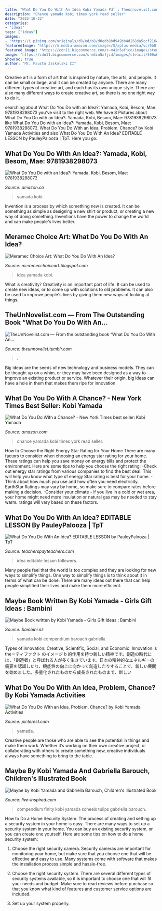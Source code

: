 ```yaml
---
title: "What Do You Do With An Idea Kobi Yamada Pdf : Theunnovelist.com — From The Outstanding Book “what Do You Do With An..."
description: "Chance yamada kobi times york read seller"
date: "2022-10-22"
categories:
- "ideas"
tags: ["ideas"]
images:
- "https://i.pinimg.com/originals/d0/ed/b8/d0edb8bd949bb4d268da5ccf21649b55.jpg"
featuredImage: "https://m.media-amazon.com/images/S/aplus-media/vc/0b8f8f83-c46b-4115-9e21-1f40377ea727.__CR0,0,970,300_PT0_SX970_V1___.jpg"
featured_image: "https://cdn11.bigcommerce.com/s-m4in5afjcd/images/stencil/500x659/products/1099/4155/Maybe_7323_5_1000px_longest_side_72dpi_RGB__84829.1560198586.jpg?c=2"
image: "https://cdn11.bigcommerce.com/s-m4in5afjcd/images/stencil/500x659/products/1099/4155/Maybe_7323_5_1000px_longest_side_72dpi_RGB__84829.1560198586.jpg?c=2"
ShowToc: true
author: "Mr. Fausto Jaskolski II"
---
```



Creative art is a form of art that is inspired by nature, the arts, and people. It can be small or large, and it can be created by anyone. There are many different types of creative art, and each has its own unique style. There are also many different ways to create creative art, so there is no one right way to do it.

	

		
searching about What Do You Do with an Idea?: Yamada, Kobi, Besom, Mae: 9781938298073 you've visit to the right web. We have 8 Pictures about What Do You Do with an Idea?: Yamada, Kobi, Besom, Mae: 9781938298073 like What Do You Do with an Idea?: Yamada, Kobi, Besom, Mae: 9781938298073, What Do You Do With an Idea, Problem, Chance? by Kobi Yamada Activities and also What Do You Do With An Idea? EDITABLE LESSON by PauleyPalooza | TpT. Here you go:
		
    
## What Do You Do With An Idea?: Yamada, Kobi, Besom, Mae: 9781938298073

<img loading=lazy src="https://m.media-amazon.com/images/S/aplus-media/vc/2e62416d-5a05-4c8e-93fc-c9100e3353c8.__CR0,0,970,300_PT0_SX970_V1___.jpg" onerror="this.onerror=null;this.src='https://tse3.mm.bing.net/th?id=OIP.M9yu04dB5jAkpPfqG2J_0QHaCS&amp;pid=15.1';" alt="What Do You Do with an Idea?: Yamada, Kobi, Besom, Mae: 9781938298073">

_Source: amazon.ca_

>yamada kobi. 

	

Invention is a process by which something new is created. It can be something as simple as designing a new shirt or product, or creating a new way of doing something. Inventions have the power to change the world and can make people's lives better.

    
## Meramec Choice Art: What Do You Do With An Idea?

<img loading=lazy src="http://4.bp.blogspot.com/-zc0ZVHv_8gk/VeXFv1lVltI/AAAAAAAAAUs/Wd396H1jSA0/s1600/whatdoyoudowithanidea2.jpg" onerror="this.onerror=null;this.src='https://tse1.mm.bing.net/th?id=OIP.d8L54hZut_Qz-Q-V_8wXggHaJ4&amp;pid=15.1';" alt="Meramec Choice Art: What Do You Do With An Idea?">

_Source: meramecchoiceart.blogspot.com_

>idea yamada kobi. 

	

What is creativity?
Creativity is an important part of life. It can be used to create new ideas, or to come up with solutions to old problems. It can also be used to improve people's lives by giving them new ways of looking at things.

    
## TheUnNovelist.com — From The Outstanding Book “What Do You Do With An...

<img loading=lazy src="https://66.media.tumblr.com/37194ae03cb33d6b4fdaebc550fd3aef/tumblr_ny6z5qDnbr1tb75yno7_1280.jpg" onerror="this.onerror=null;this.src='https://tse1.mm.bing.net/th?id=OIP.WCnbVhJWUAlCspig4PnGOAHaLi&amp;pid=15.1';" alt="TheUnNovelist.com — From the outstanding book “What Do You Do With An...">

_Source: theunnovelist.tumblr.com_

>. 

	

Big ideas are the seeds of new technology and business models. They can be thought up on a whim, or they may have been designed as a way to improve an existing product or service. Whatever their origin, big ideas can have a hole in them that makes them ripe for innovation.

    
## What Do You Do With A Chance? - New York Times Best Seller: Kobi Yamada

<img loading=lazy src="https://m.media-amazon.com/images/S/aplus-media/vc/0b8f8f83-c46b-4115-9e21-1f40377ea727.__CR0,0,970,300_PT0_SX970_V1___.jpg" onerror="this.onerror=null;this.src='https://tse4.mm.bing.net/th?id=OIP.y4YSouStYtphT_D_3Kf0uAHaCS&amp;pid=15.1';" alt="What Do You Do With a Chance? - New York Times best seller: Kobi Yamada">

_Source: amazon.com_

>chance yamada kobi times york read seller. 

	

How to Choose the Right Energy Star Rating for Your Home
There are many factors to consider when choosing an energy star rating for your home. These ratings can help you save money on energy bills and protect the environment. Here are some tips to help you choose the right rating:
-Check out energy star ratings from various companies to find the best deal. This will help you know what type of energy Star rating is best for your home.
-Think about how much you use and how often you need electricity. EarthStar Ratings may vary by home, so make sure to compare rates before making a decision.
-Consider your climate - if you live in a cold or wet area, your home might need more insulation or natural gas may be needed to stay warm. ratings will vary based on these factors.

    
## What Do You Do With An Idea? EDITABLE LESSON By PauleyPalooza | TpT

<img loading=lazy src="https://ecdn.teacherspayteachers.com/thumbitem/What-Do-You-Do-With-An-Idea-EDITABLE-LESSON-2159582-1459997460/original-2159582-3.jpg" onerror="this.onerror=null;this.src='https://tse2.mm.bing.net/th?id=OIP.rpHrCzUCQXYTJRPAdxUPqAAAAA&amp;pid=15.1';" alt="What Do You Do With An Idea? EDITABLE LESSON by PauleyPalooza | TpT">

_Source: teacherspayteachers.com_

>idea editable lesson followers. 

	

Many people feel that the world is too complex and they are looking for new ways to simplify things. One way to simplify things is to think about it in terms of what can be done. There are many ideas out there that can help people simplified their lives and make them more efficient.

    
## Maybe Book Written By Kobi Yamada - Girls Gift Ideas : Bambini

<img loading=lazy src="https://www.bambini.nz/user/images/22249_600_600.jpg?t=1911281757" onerror="this.onerror=null;this.src='https://tse2.mm.bing.net/th?id=OIP.GmVxcY8WLDPgLOqlQmgTygHaHa&amp;pid=15.1';" alt="Maybe Book written by Kobi Yamada - Girls Gift Ideas : Bambini">

_Source: bambini.nz_

>yamada kobi compendium barouch gabriella. 

	

Types of innovation: Creative, Scientific, Social, and Economic.
Innovation is theーティファクト のイメージ b 的作用を持つ新しい精神です。創造の時代には、「創造者」と呼ばれる人が多く生きています。日本の精神的なエネルギーの需要を認識したり、機能性の向上に向かって創造したりすることで、新しい展開を始めました。多量化されたものから成長されたものまで、新しい

    
## What Do You Do With An Idea, Problem, Chance? By Kobi Yamada Activities

<img loading=lazy src="https://i.pinimg.com/originals/d0/ed/b8/d0edb8bd949bb4d268da5ccf21649b55.jpg" onerror="this.onerror=null;this.src='https://tse1.mm.bing.net/th?id=OIP.IemyhMyN9t_gt8OVt5BT-gAAAA&amp;pid=15.1';" alt="What Do You Do With an Idea, Problem, Chance? by Kobi Yamada Activities">

_Source: pinterest.com_

>yamada. 

	

Creative people are those who are able to see the potential in things and make them work. Whether it’s working on their own creative project, or collaborating with others to create something new, creative individuals always have something to bring to the table.

    
## Maybe By Kobi Yamada And Gabriella Barouch, Children&#039;s Illustrated Book

<img loading=lazy src="https://cdn11.bigcommerce.com/s-m4in5afjcd/images/stencil/500x659/products/1099/4155/Maybe_7323_5_1000px_longest_side_72dpi_RGB__84829.1560198586.jpg?c=2" onerror="this.onerror=null;this.src='https://tse1.mm.bing.net/th?id=OIP.tyTlHupvSy81xW9wWs9F8gHaHa&amp;pid=15.1';" alt="Maybe by Kobi Yamada and Gabriella Barouch, Children&#039;s Illustrated Book">

_Source: live-inspired.com_

>compendium finity kobi yamada scheels tulips gabriella barouch. 

	

How to Do a Home Security System: The process of creating and setting up a security system in your home is easy.
There are many ways to set up a security system in your home. You can buy an existing security system, or you can create one yourself. Here are some tips on how to do a home security system:
1. Choose the right security camera. Security cameras are important for monitoring your home, but make sure that you choose one that will be effective and easy to use. Many systems come with software that makes the installation process simple and hassle-free.

2. Choose the right security system. There are several different types of security systems available, so it is important to choose one that will fit your needs and budget. Make sure to read reviews before purchase so that you know what kind of features and customer service options are included.

3. Set up your system properly.

